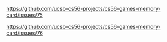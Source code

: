 https://github.com/ucsb-cs56-projects/cs56-games-memory-card/issues/75

https://github.com/ucsb-cs56-projects/cs56-games-memory-card/issues/76
